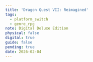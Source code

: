 ```yaml
---
title: 'Dragon Quest VII: Reimagined'
tags:
  - platform_switch
  - genre_rpg
note: Digital Deluxe Edition
physical: false
digital: true
guide: false
pending: true
date: 2026-02-04
---
```

